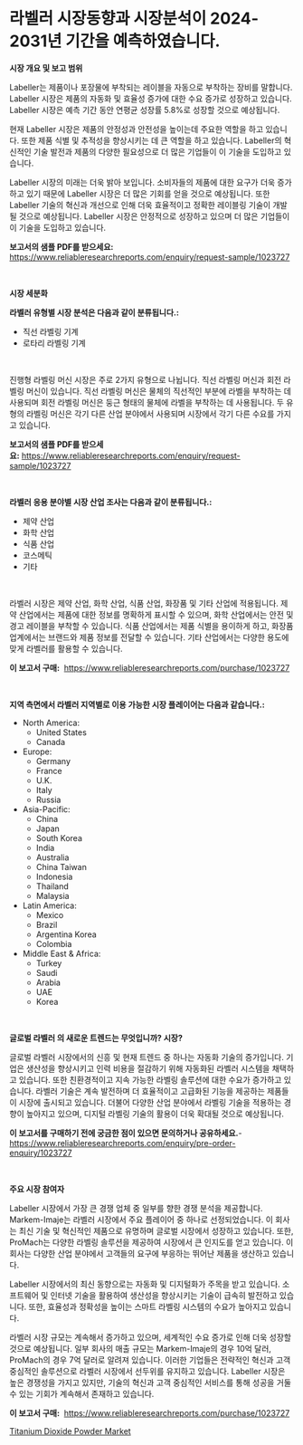<p><h1>라벨러 시장동향과 시장분석이 2024-2031년 기간을 예측하였습니다.</h1></p><p><strong>시장 개요 및 보고 범위</strong></p>
<p><p>Labeller는 제품이나 포장물에 부착되는 레이블을 자동으로 부착하는 장비를 말합니다. Labeller 시장은 제품의 자동화 및 효율성 증가에 대한 수요 증가로 성장하고 있습니다. Labeller 시장은 예측 기간 동안 연평균 성장률 5.8%로 성장할 것으로 예상됩니다.</p><p>현재 Labeller 시장은 제품의 안정성과 안전성을 높이는데 주요한 역할을 하고 있습니다. 또한 제품 식별 및 추적성을 향상시키는 데 큰 역할을 하고 있습니다. Labeller의 혁신적인 기술 발전과 제품의 다양한 필요성으로 더 많은 기업들이 이 기술을 도입하고 있습니다.</p><p>Labeller 시장의 미래는 더욱 밝아 보입니다. 소비자들의 제품에 대한 요구가 더욱 증가하고 있기 때문에 Labeller 시장은 더 많은 기회를 얻을 것으로 예상됩니다. 또한 Labeller 기술의 혁신과 개선으로 인해 더욱 효율적이고 정확한 레이블링 기술이 개발될 것으로 예상됩니다. Labeller 시장은 안정적으로 성장하고 있으며 더 많은 기업들이 이 기술을 도입하고 있습니다.</p></p>
<p><strong>보고서의 샘플 PDF를 받으세요:</strong> <a href="https://www.reliableresearchreports.com/enquiry/request-sample/1023727">https://www.reliableresearchreports.com/enquiry/request-sample/1023727</a></p>
<p>&nbsp;</p>
<p><strong>시장 세분화</strong></p>
<p><strong>라벨러 유형별 시장 분석은 다음과 같이 분류됩니다.:</strong></p>
<p><ul><li>직선 라벨링 기계</li><li>로타리 라벨링 기계</li></ul></p>
<p>&nbsp;</p>
<p><p>진행형 라벨링 머신 시장은 주로 2가지 유형으로 나뉩니다. 직선 라벨링 머신과 회전 라벨링 머신이 있습니다. 직선 라벨링 머신은 물체의 직선적인 부분에 라벨을 부착하는 데 사용되며 회전 라벨링 머신은 둥근 형태의 물체에 라벨을 부착하는 데 사용됩니다. 두 유형의 라벨링 머신은 각기 다른 산업 분야에서 사용되며 시장에서 각기 다른 수요를 가지고 있습니다.</p></p>
<p><strong>보고서의 샘플 PDF를 받으세요:</strong>&nbsp;<a href="https://www.reliableresearchreports.com/enquiry/request-sample/1023727">https://www.reliableresearchreports.com/enquiry/request-sample/1023727</a></p>
<p>&nbsp;</p>
<p><strong> 라벨러 응용 분야별 시장 산업 조사는 다음과 같이 분류됩니다.:</strong></p>
<p><ul><li>제약 산업</li><li>화학 산업</li><li>식품 산업</li><li>코스메틱</li><li>기타</li></ul></p>
<p>&nbsp;</p>
<p><p>라벨러 시장은 제약 산업, 화학 산업, 식품 산업, 화장품 및 기타 산업에 적용됩니다. 제약 산업에서는 제품에 대한 정보를 명확하게 표시할 수 있으며, 화학 산업에서는 안전 및 경고 레이블을 부착할 수 있습니다. 식품 산업에서는 제품 식별을 용이하게 하고, 화장품 업계에서는 브랜드와 제품 정보를 전달할 수 있습니다. 기타 산업에서는 다양한 용도에 맞게 라벨러를 활용할 수 있습니다.</p></p>
<p><strong>이 보고서 구매:</strong>&nbsp; <a href="https://www.reliableresearchreports.com/purchase/1023727">https://www.reliableresearchreports.com/purchase/1023727</a></p>
<p>&nbsp;</p>
<p><strong>지역 측면에서 라벨러 지역별로 이용 가능한 시장 플레이어는 다음과 같습니다.:</strong></p>
<p><ul>
    <li>
        North America:
        <ul>
            <li>United States</li>
            <li>Canada</li>
        </ul>
    </li>
    <li>
        Europe:
        <ul>
            <li>Germany</li>
            <li>France</li>
            <li>U.K.</li>
            <li>Italy</li>
            <li>Russia</li>
        </ul>
    </li>
    <li>
        Asia-Pacific:
        <ul>
            <li>China</li>
            <li>Japan</li>
            <li>South Korea</li>
            <li>India</li>
            <li>Australia</li>
            <li>China Taiwan</li>
            <li>Indonesia</li>
            <li>Thailand</li>
            <li>Malaysia</li>
        </ul>
    </li>
    <li>
        Latin America:
        <ul>
            <li>Mexico</li>
            <li>Brazil</li>
            <li>Argentina Korea</li>
            <li>Colombia</li>
        </ul>
    </li>
    <li>
        Middle East & Africa:
        <ul>
            <li>Turkey</li>
            <li>Saudi</li>
            <li>Arabia</li>
            <li>UAE</li>
            <li>Korea</li>
        </ul>
    </li>
    </ul></p>
<p>&nbsp;</p>
<p><strong>글로벌 라벨러 의 새로운 트렌드는 무엇입니까? 시장?</strong></p>
<p><p>글로벌 라벨러 시장에서의 신흥 및 현재 트렌드 중 하나는 자동화 기술의 증가입니다. 기업은 생산성을 향상시키고 인력 비용을 절감하기 위해 자동화된 라벨러 시스템을 채택하고 있습니다. 또한 친환경적이고 지속 가능한 라벨링 솔루션에 대한 수요가 증가하고 있습니다. 라벨러 기술은 계속 발전하며 더 효율적이고 고급화된 기능을 제공하는 제품들이 시장에 출시되고 있습니다. 더불어 다양한 산업 분야에서 라벨링 기술을 적용하는 경향이 높아지고 있으며, 디지털 라벨링 기술의 활용이 더욱 확대될 것으로 예상됩니다.</p></p>
<p><strong>이 보고서를 구매하기 전에 궁금한 점이 있으면 문의하거나 공유하세요.</strong>- <a href="https://www.reliableresearchreports.com/enquiry/pre-order-enquiry/1023727">https://www.reliableresearchreports.com/enquiry/pre-order-enquiry/1023727</a></p>
<p>&nbsp;</p>
<p><strong>주요 시장 참여자</strong></p>
<p><p>Labeller 시장에서 가장 큰 경쟁 업체 중 일부를 향한 경쟁 분석을 제공합니다. Markem-Imaje는 라벨러 시장에서 주요 플레이어 중 하나로 선정되었습니다. 이 회사는 최신 기술 및 혁신적인 제품으로 유명하며 글로벌 시장에서 성장하고 있습니다. 또한, ProMach는 다양한 라벨링 솔루션을 제공하여 시장에서 큰 인지도를 얻고 있습니다. 이 회사는 다양한 산업 분야에서 고객들의 요구에 부응하는 뛰어난 제품을 생산하고 있습니다.</p><p>Labeller 시장에서의 최신 동향으로는 자동화 및 디지털화가 주목을 받고 있습니다. 소프트웨어 및 인터넷 기술을 활용하여 생산성을 향상시키는 기술이 급속히 발전하고 있습니다. 또한, 효율성과 정확성을 높이는 스마트 라벨링 시스템의 수요가 높아지고 있습니다.</p><p>라벨러 시장 규모는 계속해서 증가하고 있으며, 세계적인 수요 증가로 인해 더욱 성장할 것으로 예상됩니다. 일부 회사의 매출 규모는 Markem-Imaje의 경우 10억 달러, ProMach의 경우 7억 달러로 알려져 있습니다. 이러한 기업들은 전략적인 혁신과 고객 중심적인 솔루션으로 라벨러 시장에서 선두위를 유지하고 있습니다. Labeller 시장은 높은 경쟁성을 가지고 있지만, 기술의 혁신과 고객 중심적인 서비스를 통해 성공을 거둘 수 있는 기회가 계속해서 존재하고 있습니다.</p></p>
<p><strong>이 보고서 구매:</strong>&nbsp;&nbsp;<a href="https://www.reliableresearchreports.com/purchase/1023727">https://www.reliableresearchreports.com/purchase/1023727</a></p>
<p><p><a href="https://invited-way-688.notion.site/Insights-into-Titanium-Dioxide-Powder-Market-Size-Analysing-Market-Share-Trends-and-Growth-from-2-1214cad7b9ae4cc68196e10469005a23">Titanium Dioxide Powder Market</a></p></p>
